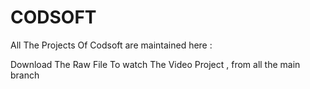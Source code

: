 # CODSOFT
All The Projects Of Codsoft are maintained here :

Download The Raw File To watch The Video Project , from all the main branch

